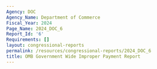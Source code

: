 ```yaml
---
Agency: DOC
Agency_Name: Department of Commerce
Fiscal_Year: 2024
Page_Name: 2024_DOC_6
Report_Id: '6'
Requirements: []
layout: congressional-reports
permalink: /resources/congressional-reports/2024_DOC_6
title: OMB Government Wide Improper Payment Report
---
```

